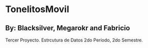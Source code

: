 # TonelitosMovil
## By: Blacksilver, Megarokr and Fabricio
Tercer Proyecto. Estrcutura de Datos 2do Período, 2do Semestre.
